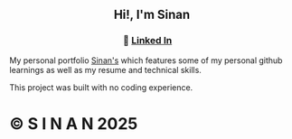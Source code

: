 <h2 align="center">
  Hi!, I'm Sinan<br/>
</h2>

<h3 align="center">
    🔹
    <a href="https://www.linkedin.com/in/sinan7">Linked In</a> &nbsp; &nbsp;
    </h3>

My personal portfolio <a href="https://sinandev7.github.io/portfolio/" target="_blank">Sinan's</a> which features some of my personal github learnings as well as my resume and technical skills.<br/>

This project was built with no coding experience.

  <footer>
    <h1>
    &copy; S I N A N 2025
    </h1>
  </footer>
</body>
</html>


